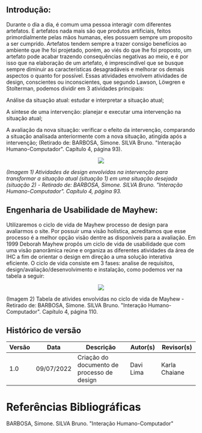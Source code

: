 

## Introdução:

Durante o dia a dia, é comum uma pessoa interagir com diferentes artefatos. E artefatos nada mais são que produtos artificiais, feitos primordialmente pelas mãos humanas, eles possuem sempre um proposito a ser cumprido. Artefatos tendem sempre a trazer consigo benefícios ao ambiente que lhe foi projetado, porém, ao viés do que lhe foi proposto, um artefato pode acabar trazendo consequências negativas ao meio, e é por isso que na elaboração de um artefato, é imprescindível que se busque sempre diminuir as características desagradáveis e melhorar os demais aspectos o quanto for possível. Essas atividades envolvem atividades de design, conscientes ou inconscientes, que segundo Lawson, Löwgren e Stolterman, podemos dividir em 3 atividades principais:

Análise da situação atual: estudar e interpretar a situação atual;

A síntese de uma intervenção: planejar e executar uma intervenção na situação atual;

A avaliação da nova situação: verificar o efeito da intervenção, comparando a situação analisada anteriormente com a nova situação, atingida após a intervenção;
(Retirado de: BARBOSA, Simone. SILVA Bruno. "Interação Humano-Computador". Capítulo 4, página 93).

<p align="center">
  <img src="/../img/atividadeDesign.png">
</p> 

*(Imagem 1) Atividades de design envolvidas na intervenção para transformar a situação atual (situação 1) em uma situação desejada (situação 2) - Retirado de: BARBOSA, Simone. SILVA Bruno. "Interação Humano-Computador". Capítulo 4, página 93.* 

## Engenharia de Usabilidade de Mayhew:
Utilizaremos o ciclo de vida de Mayhew processo de design para avaliarmos o site. Por possuir uma visão holística, acreditamos que esse processo é a melhor opção visão dentre as disponíveis para a avaliação.
Em 1999 Deborah Mayhew propôs um ciclo de vida de usabilidade que com uma visão panorâmica reúne e organiza as diferentes atividades da área de IHC a fim de orientar o design em direção a uma solução interativa eficiente. O ciclo de vida consiste em 3 fases: analise de requisitos, design/avaliação/desenvolvimento e instalação, como podemos ver na tabela a seguir: 

<p align="center">
  <img src="/../img/ciclodevidaMayhew.png">
</p>

(Imagem 2) Tabela de ativides envolvidas no ciclo de vida de Mayhew - Retirado de: BARBOSA, Simone. SILVA Bruno. "Interação Humano-Computador". Capítulo 4, página 110.

## Histórico de versão
|Versão	| Data	| Descrição |	Autor(s)	| Revisor(s)|
|--------|----|-----------|-------|---------|
| 1.0 |	09/07/2022	| Criação do documento de processo de design	| Davi Lima |	Karla Chaiane |

# Referências Bibliográficas
BARBOSA, Simone. SILVA Bruno. "Interação Humano-Computador"
